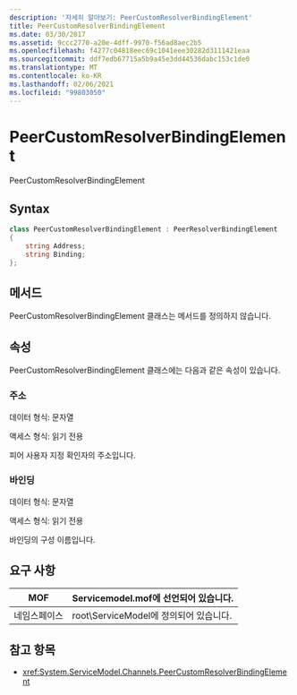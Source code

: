 ```yaml
---
description: '자세히 알아보기: PeerCustomResolverBindingElement'
title: PeerCustomResolverBindingElement
ms.date: 03/30/2017
ms.assetid: 9ccc2770-a20e-4dff-9970-f56ad8aec2b5
ms.openlocfilehash: f4277c04818eec69c1041eee30282d3111421eaa
ms.sourcegitcommit: ddf7edb67715a5b9a45e3dd44536dabc153c1de0
ms.translationtype: MT
ms.contentlocale: ko-KR
ms.lasthandoff: 02/06/2021
ms.locfileid: "99803050"
---
```

# <a name="peercustomresolverbindingelement"></a>PeerCustomResolverBindingElement

PeerCustomResolverBindingElement

## <a name="syntax"></a>Syntax

```csharp
class PeerCustomResolverBindingElement : PeerResolverBindingElement
{
    string Address;
    string Binding;
};
```

## <a name="methods"></a>메서드

PeerCustomResolverBindingElement 클래스는 메서드를 정의하지 않습니다.

## <a name="properties"></a>속성

 PeerCustomResolverBindingElement 클래스에는 다음과 같은 속성이 있습니다.

### <a name="address"></a>주소

데이터 형식: 문자열

액세스 형식: 읽기 전용

피어 사용자 지정 확인자의 주소입니다.

### <a name="binding"></a>바인딩

데이터 형식: 문자열

액세스 형식: 읽기 전용

바인딩의 구성 이름입니다.

## <a name="requirements"></a>요구 사항

|MOF|Servicemodel.mof에 선언되어 있습니다.|
|---------|-----------------------------------|
|네임스페이스|root\ServiceModel에 정의되어 있습니다.|

## <a name="see-also"></a>참고 항목

- <xref:System.ServiceModel.Channels.PeerCustomResolverBindingElement>
